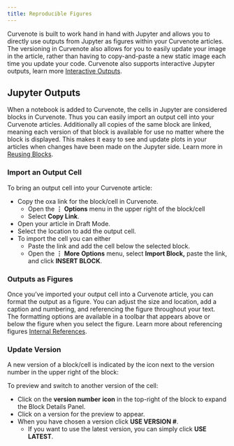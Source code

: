 ```yaml
---
title: Reproducible Figures
---
```


Curvenote is built to work hand in hand with Jupyter and allows you to directly use outputs from Jupyter as figures within your Curvenote articles. The versioning in Curvenote also allows for you to easily update your image in the article, rather than having to copy-and-paste a new static image each time you update your code. Curvenote also supports interactive Jupyter outputs, learn more [Interactive Outputs](./interactive-outputs-in-jupyter.md).

## Jupyter Outputs

When a notebook is added to Curvenote, the cells in Jupyter are considered blocks in Curvenote. Thus you can easily import an output cell into your Curvenote articles. Additionally all copies of the same block are linked, meaning each version of that block is available for use no matter where the block is displayed. This makes it easy to see and update plots in your articles when changes have been made on the Jupyter side. Learn more in [Reusing Blocks](./reusing-blocks.md).

### Import an Output Cell

To bring an output cell into your Curvenote article:

- Copy the oxa link for the block/cell in Curvenote.
  - Open the $\mathbf{\vdots}$ **Options** menu in the upper right of the block/cell
  - Select **Copy Link**.
- Open your article in Draft Mode.
- Select the location to add the output cell.
- To import the cell you can either
  - Paste the link and add the cell below the selected block.
  - Open the $\mathbf{\vdots}$ **More** **Options** menu, select **Import Block,** paste the link, and click **INSERT BLOCK**.

### Outputs as Figures

Once you’ve imported your output cell into a Curvenote article, you can format the output as a figure. You can adjust the size and location, add a caption and numbering, and referencing the figure throughout your text. The formatting options are available in a toolbar that appears above or below the figure when you select the figure. Learn more about referencing figures [Internal References](./internal-references.md).

### Update Version

A new version of a block/cell is indicated by the icon next to the version number in the upper right of the block:

To preview and switch to another version of the cell:

- Click on the **version number** **icon** in the top-right of the block to expand the Block Details Panel.
- Click on a version for the preview to appear.
- When you have chosen a version click **USE VERSION #**.
  - If you want to use the latest version, you can simply click **USE LATEST**.
